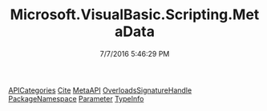 ﻿---
title: Microsoft.VisualBasic.Scripting.MetaData
date: 7/7/2016 5:46:29 PM
---

[APICategories](T-Microsoft.VisualBasic.Scripting.MetaData.APICategories.html)
[Cite](T-Microsoft.VisualBasic.Scripting.MetaData.Cite.html)
[MetaAPI](T-Microsoft.VisualBasic.Scripting.MetaData.MetaAPI.html)
[OverloadsSignatureHandle](T-Microsoft.VisualBasic.Scripting.MetaData.OverloadsSignatureHandle.html)
[PackageNamespace](T-Microsoft.VisualBasic.Scripting.MetaData.PackageNamespace.html)
[Parameter](T-Microsoft.VisualBasic.Scripting.MetaData.Parameter.html)
[TypeInfo](T-Microsoft.VisualBasic.Scripting.MetaData.TypeInfo.html)

